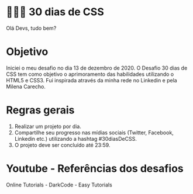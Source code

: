  # 👩🏽‍💻 30 dias de CSS

Olá Devs, tudo bem?

# Objetivo

Iniciei o meu desafio no dia 13 de dezembro de 2020. O Desafio 30 dias de CSS tem como objetivo o aprimoramento das habilidades utilizando o HTML5 e CSS3. Fui inspirada através da minha rede no Linkedin e pela Milena Carecho.

# Regras gerais

1) Realizar um projeto por dia.
2) Compartilhe seu progresso nas mídias sociais (Twitter, Facebook, Linkedin etc.) utilizando a hashtag #30diasDeCSS.
3) O projeto deve ser concluído até 23:59.

# Youtube - Referências dos desafios

Online Tutorials - DarkCode - Easy Tutorials
